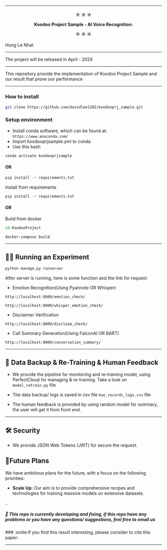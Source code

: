 ----------
<h4 align="center">
   ☀️ ☀️ ☀️ 

Koodoo Project Sample - AI Voice Recognition:


☀️ ☀️ ☀️
</h4>

Hung Le Nhat 


__________
The project will be released in April - 2024

__________
This repository provide the implementation of Koodoo Project Sample and our result that prove our performance

----------

### How to install

```bash
git clone https://github.com/davidlee1102/koodooprj_sample.git
```

### Setup environment

- Install conda software, which can be found at: `https://www.anaconda.com/`
- Import koodooprjsample.yml to conda
- Use this bash

```bash
conda activate koodooprjsample
```

#### OR

```bash
pip install -r requirements.txt
```

Install from requirements

```bash
pip install -r requirements.txt
```

#### OR

Build from docker

```bash
cd KoodooProject
```

```bash
docker-compose build
```

----------
## 🏃‍♂️ Running an Experiment

```bash
python manage.py runserver
```

After server is running, here is some function and the link for request:

- Emotion Recognition(Using Pyannote OR Whisper)

```
http://localhost:8000/emotion_check/
```

```
http://localhost:8000/whisper_emotion_check/
```

- Disclaimer Verification

```
http://localhost:8000/disclaim_check/
```

- Call Summary Generation(Using FalconAI OR BART)

```
http://localhost:8000/conversation_summary/
```
----------
## 🔧‍ Data Backup & Re-Training & Human Feedback

- We provide the pipeline for monitoring and re-training model, using PerfectCloud for managing & re-training. Take a look on `model_retrain.py` file

- The data backup/ logs is saved in csv file `koo_records_logs.csv` file

- The human feedback is provided by using random model for summary, the user will get it from front end.

----------
## 🛠️ Security 

- We provide JSON Web Tokens (JWT) for secure the request. 

## 🔮Future Plans

We have ambitious plans for the future, with a focus on the following priorities:

- **Scale Up:** Our aim is to provide comprehensive recipes and technologies for training massive models on extensive datasets.

..
<h5 align="left">
🤘 This repo is currently developing and fixing, if this repo have any problems or you have any questions/ suggestions, feel free to email us
</h5>
### :smile:If you find this result interesting, please consider to cite this paper:



---
